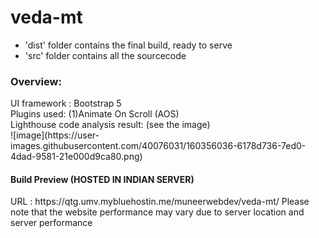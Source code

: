 # veda-mt

* 'dist' folder contains the final build, ready to serve
* 'src' folder contains all the sourcecode


<h3>Overview:</h3>
UI framework : Bootstrap 5 <br>
Plugins used: (1)Animate On Scroll (AOS) <br>
Lighthouse code analysis result: (see the image) <br>
![image](https://user-images.githubusercontent.com/40076031/160356036-6178d736-7ed0-4dad-9581-21e000d9ca80.png)


<h4>Build Preview (HOSTED IN INDIAN SERVER)</h4>
URL : https://qtg.umv.mybluehostin.me/muneerwebdev/veda-mt/
Please note that the website performance may vary due to server location and server performance
